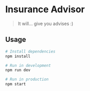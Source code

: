 # Insurance Advisor
> It will... give you advises :)

## Usage
```bash
# Install dependencies
npm install

# Run in development
npm run dev

# Run in production
npm start
```
